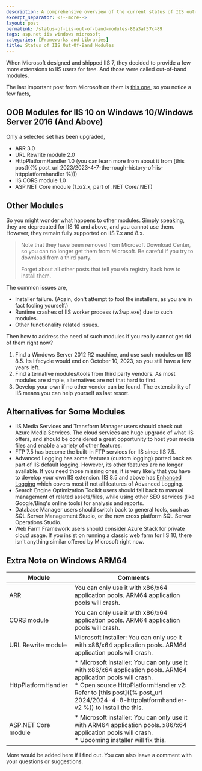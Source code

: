 ```yaml
---
description: A comprehensive overview of the current status of IIS out-of-band modules for Windows 10/Server 2016 and above, including which modules are still supported and suggested alternatives for deprecated modules.
excerpt_separator: <!--more-->
layout: post
permalink: /status-of-iis-out-of-band-modules-80a3af57c489
tags: asp.net iis windows microsoft
categories: [Frameworks and Libraries]
title: Status of IIS Out-Of-Band Modules
---
```

When Microsoft designed and shipped IIS 7, they decided to provide a few more extensions to IIS users for free. And those were called out-of-band modules.
<!--more-->

The last important post from Microsoft on them is [this one](https://blogs.iis.net/iisoobs/updates-released-for-arr-url-rewrite-and-httpplatformhandler-including-windows-10-support), so you notice a few facts,

## OOB Modules for IIS 10 on Windows 10/Windows Server 2016 (And Above)

Only a selected set has been upgraded,

* ARR 3.0
* URL Rewrite module 2.0
* HttpPlatformHandler 1.0 (you can learn more from about it from [this post]({% post_url 2023/2023-4-7-the-rough-history-of-iis-httpplatformhandler %}))
* IIS CORS module 1.0
* ASP.NET Core module (1.x/2.x, part of .NET Core/.NET)

## Other Modules

So you might wonder what happens to other modules. Simply speaking, they are deprecated for IIS 10 and above, and you cannot use them. However, they remain fully supported on IIS 7.x and 8.x.

> Note that they have been removed from Microsoft Download Center, so you can no longer get them from Microsoft. Be careful if you try to download from a third party.
>
> Forget about all other posts that tell you via registry hack how to install them.

The common issues are,

* Installer failure. (Again, don't attempt to fool the installers, as you are in fact fooling yourself.)
* Runtime crashes of IIS worker process (w3wp.exe) due to such modules.
* Other functionality related issues.

Then how to address the need of such modules if you really cannot get rid of them right now?

1. Find a Windows Server 2012 R2 machine, and use such modules on IIS 8.5. Its lifecycle would end on October 10, 2023, so you still have a few years left.
1. Find alternative modules/tools from third party vendors. As most modules are simple, alternatives are not that hard to find.
1. Develop your own if no other vendor can be found. The extensibility of IIS means you can help yourself as last resort.

## Alternatives for Some Modules

* IIS Media Services and Transform Manager users should check out Azure Media Services. The cloud services are huge upgrade of what IIS offers, and should be considered a great opportunity to host your media files and enable a variety of other features.
* FTP 7.5 has become the built-in FTP services for IIS since IIS 7.5.
* Advanced Logging has some features (custom logging) ported back as part of IIS default logging. However, its other features are no longer available. If you need those missing ones, it is very likely that you have to develop your own IIS extension. IIS 8.5 and above has [Enhanced Logging](https://docs.microsoft.com/iis/get-started/whats-new-in-iis-85/enhanced-logging-for-iis85) which covers most if not all features of Advanced Logging.
* Search Engine Optimization Toolkit users should fall back to manual management of related assets/files, while using other SEO services (like Google/Bing's online tools) for analysis and reports.
* Database Manager users should switch back to general tools, such as SQL Server Management Studio, or the new cross platform SQL Server Operations Studio.
* Web Farm Framework users should consider Azure Stack for private cloud usage. If you insist on running a classic web farm for IIS 10, there isn't anything similar offered by Microsoft right now.

## Extra Note on Windows ARM64

| Module | Comments            |
|--------|---------------------|
| ARR | You can only use it with x86/x64 application pools. ARM64 application pools will crash. |
| CORS module | You can only use it with x86/x64 application pools. ARM64 application pools will crash. |
| URL Rewrite module | Microsoft installer: You can only use it with x86/x64 application pools. ARM64 application pools will crash. |
| HttpPlatformHandler | * Microsoft installer: You can only use it with x86/x64 application pools. ARM64 application pools will crash. <br>* Open source HttpPlatformHandler v2: Refer to [this post]({% post_url 2024/2024-4-8-httpplatformhandler-v2 %}) to install the this. |
| ASP.NET Core module | * Microsoft installer: You can only use it with ARM64 application pools. x86/x64 application pools will crash. <br>* Upcoming installer will fix this. |

More would be added here if I find out. You can also leave a comment with your questions or suggestions.
